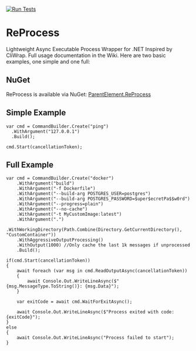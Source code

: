 [![Run Tests](https://github.com/parentelement/ReProcess/actions/workflows/run-tests.yml/badge.svg?branch=main)](https://github.com/parentelement/ReProcess/actions/workflows/run-tests.yml)

# ReProcess
Lightweight Async Executable Process Wrapper for .NET Inspired by CliWrap.  Full usage documentation in the Wiki.  Here are two basic examples, one simple and one full:

## NuGet
ReProcess is available via NuGet:  [ParentElement.ReProcess](https://www.nuget.org/packages/ParentElement.ReProcess/)

## Simple Example
```
var cmd = CommandBuilder.Create("ping")
  .WithArgument("127.0.0.1")
  .Build();

cmd.Start(cancellationToken);
```
## Full Example
```
var cmd = CommandBuilder.Create("docker")
    .WithArgument("build")
    .WithArgument("-f Dockerfile")
    .WithArgument("--build-arg POSTGRES_USER=postgres")
    .WithArgument("--build-arg POSTGRES_PASSWORD=$uper$ecretPa$$w0rd")
    .WithArgument("--progress=plain")
    .WithArgument("--no-cache")
    .WithArgument("-t MyCustomImage:latest")
    .WithArgument(".")
    .WithWorkingDirectory(Path.Combine(Directory.GetCurrentDirectory(), "CustomContainer"))
    .WithAggressiveOutputProcessing()
    .WithOutput(1000) //Only cache the last 1k messages if unprocessed
    .Build();

if(cmd.Start(cancellationToken))
{
    await foreach (var msg in cmd.ReadOutputAsync(cancellationToken))
    {
        await Console.Out.WriteLineAsync($"{msg.MessageType.ToString()}: {msg.Data}");
    }

    var exitCode = await cmd.WaitForExitAsync();

    await Console.Out.WriteLineAsync($"Process exited with code: {exitCode}");
}
else
{
    await Console.Out.WriteLineAsync("Process failed to start");
}
```
